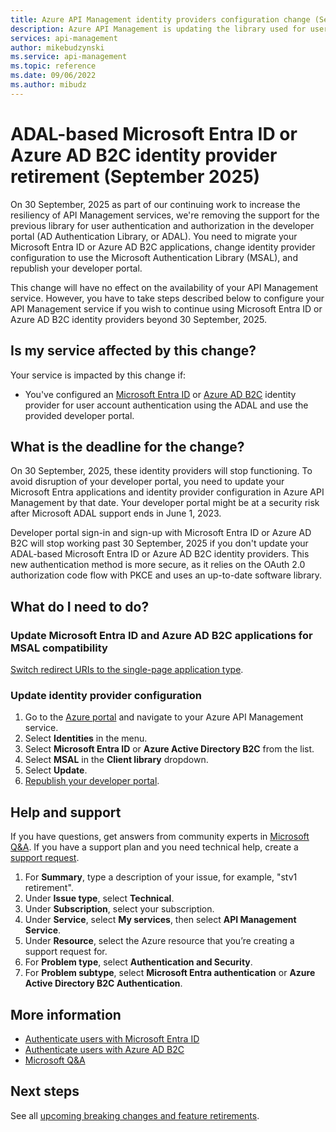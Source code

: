```yaml
---
title: Azure API Management identity providers configuration change (September 2025) | Microsoft Docs
description: Azure API Management is updating the library used for user authentication in the developer portal. If you use Microsoft Entra ID or Azure AD B2C identity providers, you need to update application settings and identity provider configuration to use the Microsoft Authentication Library (MSAL).
services: api-management
author: mikebudzynski
ms.service: api-management
ms.topic: reference
ms.date: 09/06/2022
ms.author: mibudz
---
```


# ADAL-based Microsoft Entra ID or Azure AD B2C identity provider retirement (September 2025)

On 30 September, 2025 as part of our continuing work to increase the resiliency of API Management services, we're removing the support for the previous library for user authentication and authorization in the developer portal (AD Authentication Library, or ADAL). You need to migrate your Microsoft Entra ID or Azure AD B2C applications, change identity provider configuration to use the Microsoft Authentication Library (MSAL), and republish your developer portal.

This change will have no effect on the availability of your API Management service. However, you have to take steps described below to configure your API Management service if you wish to continue using Microsoft Entra ID or Azure AD B2C identity providers beyond 30 September, 2025.

## Is my service affected by this change?

Your service is impacted by this change if:

* You've configured an [Microsoft Entra ID](../api-management-howto-aad.md) or [Azure AD B2C](../api-management-howto-aad-b2c.md) identity provider for user account authentication using the ADAL and use the provided developer portal.

## What is the deadline for the change?

On 30 September, 2025, these identity providers will stop functioning. To avoid disruption of your developer portal, you need to update your Microsoft Entra applications and identity provider configuration in Azure API Management by that date. Your developer portal might be at a security risk after Microsoft ADAL support ends in June 1, 2023. 

Developer portal sign-in and sign-up with Microsoft Entra ID or Azure AD B2C will stop working past 30 September, 2025 if you don't update your ADAL-based Microsoft Entra ID or Azure AD B2C identity providers. This new authentication method is more secure, as it relies on the OAuth 2.0 authorization code flow with PKCE and uses an up-to-date software library. 

## What do I need to do?

<a name='update-azure-ad-and-azure-ad-b2c-applications-for-msal-compatibility'></a>

### Update Microsoft Entra ID and Azure AD B2C applications for MSAL compatibility

[Switch redirect URIs to the single-page application type](../../active-directory/develop/migrate-spa-implicit-to-auth-code.md#switch-redirect-uris-to-spa-platform).

### Update identity provider configuration

1. Go to the [Azure portal](https://portal.azure.com) and navigate to your Azure API Management service.
2. Select **Identities** in the menu.
3. Select **Microsoft Entra ID** or **Azure Active Directory B2C** from the list.
4. Select **MSAL** in the **Client library** dropdown.
5. Select **Update**.
6. [Republish your developer portal](../api-management-howto-developer-portal-customize.md#publish-from-the-azure-portal).


## Help and support

If you have questions, get answers from community experts in [Microsoft Q&A](https://aka.ms/apim/azureqa/change/msal-2022). If you have a support plan and you need technical help, create a [support request](https://portal.azure.com/#view/Microsoft_Azure_Support/HelpAndSupportBlade/~/overview).

1. For **Summary**, type a description of your issue, for example, "stv1 retirement". 
1. Under **Issue type**, select **Technical**.  
1. Under **Subscription**, select your subscription.  
1. Under **Service**, select **My services**, then select **API Management Service**. 
1. Under **Resource**, select the Azure resource that you’re creating a support request for.  
1. For **Problem type**, select **Authentication and Security**. 
1. For **Problem subtype**, select **Microsoft Entra authentication** or **Azure Active Directory B2C Authentication**.


## More information

* [Authenticate users with Microsoft Entra ID](../api-management-howto-aad.md)
* [Authenticate users with Azure AD B2C](../api-management-howto-aad-b2c.md)
* [Microsoft Q&A](/answers/topics/azure-api-management.html)

## Next steps

See all [upcoming breaking changes and feature retirements](overview.md).
